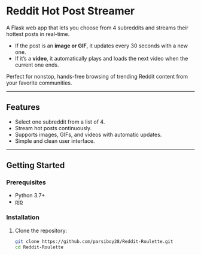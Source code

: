# Reddit Hot Post Streamer

A Flask web app that lets you choose from 4 subreddits and streams their hottest posts in real-time.

- If the post is an **image or GIF**, it updates every 30 seconds with a new one.
- If it’s a **video**, it automatically plays and loads the next video when the current one ends.

Perfect for nonstop, hands-free browsing of trending Reddit content from your favorite communities.

---

## Features

- Select one subreddit from a list of 4.
- Stream hot posts continuously.
- Supports images, GIFs, and videos with automatic updates.
- Simple and clean user interface.

---

## Getting Started

### Prerequisites

- Python 3.7+
- [pip](https://pip.pypa.io/en/stable/installation/)

### Installation

1. Clone the repository:

   ```bash
   git clone https://github.com/parsiboy28/Reddit-Roulette.git
   cd Reddit-Roulette
